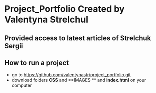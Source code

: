 # **Project_Portfolio** Created by Valentyna Strelchul
## Provided access to latest articles of Strelchuk Sergii
## How to run a project
- go to https://github.com/valentynastr/project_portfolio.git
- download folders **CSS** and **IMAGES ** and **index.html** on your computer

